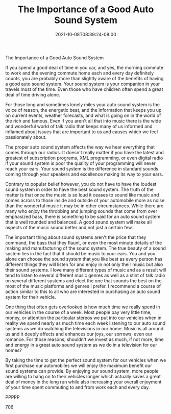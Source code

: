 ﻿---
title: "The Importance of a Good Auto Sound System"
date: 2021-10-08T08:39:24-08:00
description: "Auto sound systems txt Tips for Web Success"
featured_image: "/images/Auto sound systems txt.jpg"
tags: ["Auto sound systems txt"]
---

The Importance of a Good Auto Sound System

If you spend a good deal of time in you car, and yes, the morning commute to work and the evening commute home each and every day definitely counts, you are probably more than slightly aware of the benefits of having a good auto sound system. Your sound system is your companion in your travels most of the time. Even those who have children often spend a great deal of time driving alone. 

For those long and sometimes lonely miles your auto sound system is the voice of reason, the energetic beat, and the information that keeps you up on current events, weather forecasts, and what is going on in the world of the rich and famous. Even if you aren't all that into music there is the wide and wonderful world of talk radio that keeps many of us informed and inflamed about issues that are important to us and causes which we feel passionately about. 

The proper auto sound system affects the way we hear everything that comes through our radios. It doesn't really matter if you have the latest and greatest of subscription programs, XML programming, or even digital radio if your sound system is poor the quality of your programming will never reach your ears. Your sound system is the difference in standard sounds coming through your speakers and excellence making its way to your ears. 

Contrary to popular belief however, you do not have to have the loudest sound system in order to have the best sound system. The truth of the matter is that once the music is so loud it ceases to sound like music and comes across to those inside and outside of your automobile more as noise than the wonderful music it may be in other circumstances. While there are many who enjoy the throbbing and jumping sounds that come from over emphasized bass, there is something to be said for an auto sound system that is well rounded and balanced. A good sound system will make all aspects of the music sound better and not just a certain few.

The important thing about sound systems aren't the price that they command, the bass that they flaunt, or even the most minute details of the making and manufacturing of the sound system. The true beauty of a sound system lies in the fact that it should be music to your ears. You and you alone can choose the sound system that you like best as every person has different things they will listen for and enjoy in not only their music but also their sound systems. I love many different types of music and as a result will tend to listen to several different music genres as well as a stint of talk radio on several different systems and elect the one that sounds the best on the most of the music platforms and genres I prefer. I recommend a course of action similar to this to all who are interested in purchasing an auto sound system for their vehicle.

One thing that often gets overlooked is how much time we really spend in our vehicles in the course of a week. Most people pay very little time, money, or attention the particular stereos we put into our vehicles when in reality we spend nearly as much time each week listening to our auto sound systems as we do watching the televisions in our home. Music is all around us and it deeply affects and enhances our joys, our sorrows, even our romance. For those reasons, shouldn't we invest as much, if not more, time and energy in a great auto sound system as we do in a television for our homes? 

By taking the time to get the perfect sound system for our vehicles when we first purchase our automobiles we will enjoy the maximum benefit our sound systems can provide. By enjoying our sound system, more people are willing to hang on to their vehicles longer which actually saves a great deal of money in the long run while also increasing your overall enjoyment of your time spent commuting to and from work each and every day.

PPPPP

706

